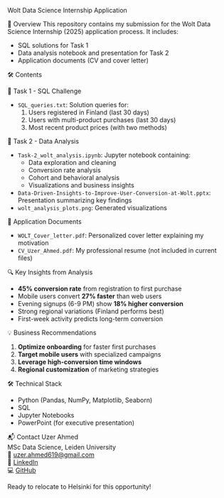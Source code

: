  Wolt Data Science Internship Application

 📌 Overview
This repository contains my submission for the Wolt Data Science Internship (2025) application process. It includes:
- SQL solutions for Task 1
- Data analysis notebook and presentation for Task 2
- Application documents (CV and cover letter)

 🛠️ Contents

 📂 Task 1 - SQL Challenge
- `SQL_queries.txt`: Solution queries for:
  1. Users registered in Finland (last 30 days)
  2. Users with multi-product purchases (last 30 days)
  3. Most recent product prices (with two methods)

 📂 Task 2 - Data Analysis
- `Task-2_wolt_analysis.ipynb`: Jupyter notebook containing:
  - Data exploration and cleaning
  - Conversion rate analysis
  - Cohort and behavioral analysis
  - Visualizations and business insights
- `Data-Driven-Insights-to-Improve-User-Conversion-at-Wolt.pptx`: Presentation summarizing key findings
- `wolt_analysis_plots.png`: Generated visualizations

 📄 Application Documents
- `WOLT_Cover_letter.pdf`: Personalized cover letter explaining my motivation
- `CV_Uzer_Ahmed.pdf`: My professional resume (not included in current files)

 🔍 Key Insights from Analysis
- **45% conversion rate** from registration to first purchase
- Mobile users convert **27% faster** than web users
- Evening signups (6-9 PM) show **18% higher conversion**
- Strong regional variations (Finland performs best)
- First-week activity predicts long-term conversion

 💡 Business Recommendations
1. **Optimize onboarding** for faster first purchases
2. **Target mobile users** with specialized campaigns
3. **Leverage high-conversion time windows**
4. **Regional customization** of marketing strategies

 🛠️ Technical Stack
- Python (Pandas, NumPy, Matplotlib, Seaborn)
- SQL
- Jupyter Notebooks
- PowerPoint (for executive presentation)

 📬 Contact
Uzer Ahmed  
MSc Data Science, Leiden University  
📧 uzer.ahmed619@gmail.com  
🔗 [LinkedIn](https://www.linkedin.com/in/uzeraliahmed/)  
💻 [GitHub](https://github.com/7skaliahmed07)  

Ready to relocate to Helsinki for this opportunity!

